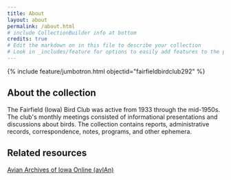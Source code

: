 ```yaml
---
title: About
layout: about
permalink: /about.html
# include CollectionBuilder info at bottom
credits: true
# Edit the markdown on in this file to describe your collection
# Look in _includes/feature for options to easily add features to the page
---
```


{% include feature/jumbotron.html objectid="fairfieldbirdclub292" %} 

## About the collection

The Fairfield (Iowa) Bird Club was active from 1933 through the mid-1950s. The club's monthly meetings consisted of informational presentations and discussions about birds. The collection contains reports, administrative records, correspondence, notes, programs, and other ephemera.

## Related resources

[Avian Archives of Iowa Online (avIAn)](https://avian.lib.iastate.edu)